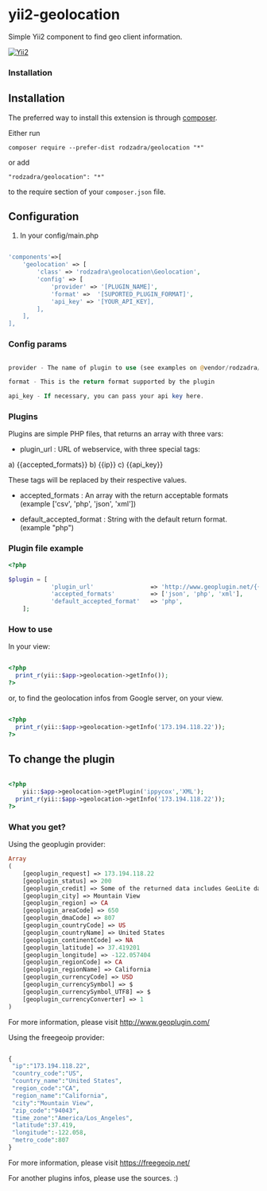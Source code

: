 yii2-geolocation
================

Simple Yii2 component to find geo client information.

[![Yii2](https://img.shields.io/badge/Powered_by-Yii_Framework-green.svg?style=flat)](http://www.yiiframework.com/)


### Installation


Installation
------------

The preferred way to install this extension is through [composer](http://getcomposer.org/download/).

Either run

```
composer require --prefer-dist rodzadra/geolocation "*"
```

or add

```
"rodzadra/geolocation": "*"
```

to the require section of your `composer.json` file.

Configuration
---

1) In your config/main.php

```php

'components'=>[
    'geolocation' => [ 
        'class' => 'rodzadra\geolocation\Geolocation',
        'config' => [
            'provider' => '[PLUGIN_NAME]',
            'format' =>  '[SUPORTED_PLUGIN_FORMAT]',
            'api_key' => '[YOUR_API_KEY],
        ],
    ],
],

```

### Config params

```php

provider - The name of plugin to use (see examples on @vendor/rodzadra/geolocation/plugins/);

format - This is the return format supported by the plugin

api_key - If necessary, you can pass your api key here.

```

### Plugins

Plugins are simple PHP files, that returns an array with three vars:

- plugin_url : URL of webservice, with three special tags:

a) {{accepted_formats}}
b) {{ip}}
c) {{api_key}}

These tags will be replaced by their respective values.

- accepted_formats : An array with the return acceptable formats  (example ['csv', 'php', 'json', 'xml'])

- default_accepted_format : String with the default return format. (example "php")

### Plugin file example

```php
<?php

$plugin = [
            'plugin_url'                => 'http://www.geoplugin.net/{{accepted_formats}}.gp?ip={{ip}}',
            'accepted_formats'          => ['json', 'php', 'xml'],
            'default_accepted_format'   => 'php',
    ];

```


### How to use

In your view:

```php

<?php
  print_r(yii::$app->geolocation->getInfo());
?>

```

or, to find the geolocation infos from Google server, on your view.


```php

<?php
  print_r(yii::$app->geolocation->getInfo('173.194.118.22'));
?>

```

To change the plugin
--------------------


```php

<?php
    yii::$app->geolocation->getPlugin('ippycox','XML');
  print_r(yii::$app->geolocation->getInfo('173.194.118.22'));
?>

```


### What you get?

Using the geoplugin provider:

```php
Array
(
    [geoplugin_request] => 173.194.118.22
    [geoplugin_status] => 200
    [geoplugin_credit] => Some of the returned data includes GeoLite data created by MaxMind, available from http://www.maxmind.com.
    [geoplugin_city] => Mountain View
    [geoplugin_region] => CA
    [geoplugin_areaCode] => 650
    [geoplugin_dmaCode] => 807
    [geoplugin_countryCode] => US
    [geoplugin_countryName] => United States
    [geoplugin_continentCode] => NA
    [geoplugin_latitude] => 37.419201
    [geoplugin_longitude] => -122.057404
    [geoplugin_regionCode] => CA
    [geoplugin_regionName] => California
    [geoplugin_currencyCode] => USD
    [geoplugin_currencySymbol] => $
    [geoplugin_currencySymbol_UTF8] => $
    [geoplugin_currencyConverter] => 1
)
```
For more information, please visit http://www.geoplugin.com/

Using the freegeoip provider:

```php

{
 "ip":"173.194.118.22",
 "country_code":"US",
 "country_name":"United States",
 "region_code":"CA",
 "region_name":"California",
 "city":"Mountain View",
 "zip_code":"94043",
 "time_zone":"America/Los_Angeles",
 "latitude":37.419,
 "longitude":-122.058,
 "metro_code":807
}

```
For more information, please visit https://freegeoip.net/

For another plugins infos, please use the sources. :)
